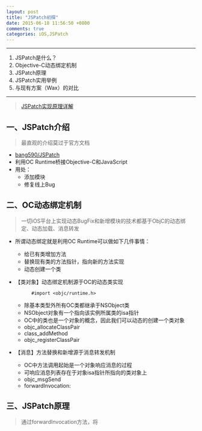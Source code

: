 ```yaml
---
layout: post
title: "JSPatch初探"
date: 2015-06-18 11:56:50 +0800
comments: true
categories: iOS,JSPatch
---
```


---
1. JSPatch是什么？
2. Objective-C动态绑定机制
3. JSPatch原理
4. JSPatch实用举例
5. 与现有方案（Wax）的对比

<!--more-->

---

> [JSPatch实现原理详解](http://blog.cnbang.net/tech/2808/)

一、JSPatch介绍
---
> 最直观的介绍莫过于官方文档

* [bang590/JSPatch](https://github.com/bang590/JSPatch)
* 利用OC Runtime桥接Objective-C和JavaScript
* 用处：
	- 添加模块
	- 修复线上Bug

二、OC动态绑定机制
---
> 一切iOS平台上实现动态BugFix和新增模块的技术都基于ObjC的动态绑定、动态加载、消息转发

* 所谓动态绑定就是利用OC Runtime可以做如下几件事情：
	- 给已有类增加方法
	- 替换现有类的方法指针，指向新的方法实现
	- 动态创建一个类
	
* 【类对象】动态绑定机制源于OC的动态类实现

			#import <objc/runtime.h>
			
	- 除基本类型外所有OC类都继承于NSObject类
	- NSObject对象有一个指向该实例所属类的isa指针
	- OC中的类也是一个对象的概念，因此我们可以动态的创建一个类对象
	- objc_allocateClassPair
	- class_addMethod
	- objc_registerClassPair
	
* 【消息】方法替换和新增源于消息转发机制
	- OC中方法调用起始是一个对象响应消息的过程
	- 可响应消息列表存在于对象isa指针所指向的类对象上
	- objc_msgSend
	- forwardInvocation:

三、JSPatch原理
---
> 通过forwardInvocation方法，将
	